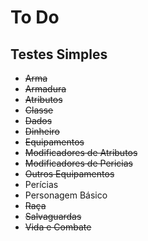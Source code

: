 # To Do

## Testes Simples
* ~~Arma~~
* ~~Armadura~~
* ~~Atributos~~
* ~~Classe~~
* ~~Dados~~
* ~~Dinheiro~~
* ~~Equipamentos~~
* ~~Modificadores de Atributos~~
* ~~Modificadores de Pericias~~
* ~~Outros Equipamentos~~
* Perícias
* Personagem Básico
* ~~Raça~~
* ~~Salvaguardas~~
* ~~Vida e Combate~~